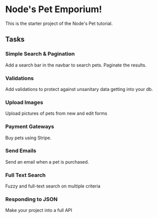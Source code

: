 # Node's Pet Emporium!

This is the starter project of the Node's Pet tutorial.

## Tasks

### Simple Search & Pagination

Add a search bar in the navbar to search pets. Paginate the results.

### Validations

Add validations to protect against unsanitary data getting into your db.

### Upload Images

Upload pictures of pets from new and edit forms

### Payment Gateways

Buy pets using Stripe.

### Send Emails

Send an email when a pet is purchased.

### Full Text Search

Fuzzy and full-text search on multiple criteria

### Responding to JSON

Make your project into a full API
